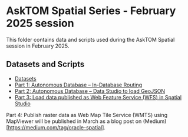 # AskTOM Spatial Series - February 2025 session

This folder contains data and scripts used during the AskTOM Spatial session in February 2025.

## Datasets and Scripts

* [Datasets](./data)
* [Part 1: Autonomous Database – In-Database Routing](./scripts/01-adb_routing.sql)
* [Part 2: Autonomous Database – Data Studio to load GeoJSON](./scripts/02-validate_geojson.sql)
* [Part 3: Load data published as Web Feature Service (WFS) in Spatial Studio](./scripts/03-wfs_requests.md)

Part 4: Publish raster data as Web Map Tile Service (WMTS) using MapViewer will be published in March as a blog post on (Medium)[https://medium.com/tag/oracle-spatial].
